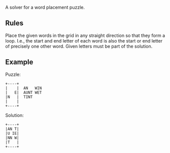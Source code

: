 A solver for a word placement puzzle.

Rules
-----

Place the given words in the grid in any straight direction so that they
form a loop. I.e., the start and end letter of each word is also the start
or end letter of precisely one other word. Given letters must be part of
the solution.

Example
-------

Puzzle:

```
+----+
|    |  AN   WIN
|   E|  AUNT WET
|N   |  TINT
|    |
+----+
```

Solution:

```
+----+
|AN T|
|U IE|
|NN W|
|T   |
+----+
```
